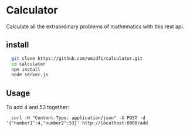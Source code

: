 # Calculator
Calculate all the extraordinary problems of mathematics with this rest api.

## install
```bash
  git clone https://github.com/omidfi/calculator.git
  cd calculator
  npm install
  node server.js
  ```  
## Usage
To add 4 and 53 together: 
```
  curl -H "Content-Type: application/json" -X POST -d '{"number1":4,"number2":53}' http://localhost:8000/add
```
